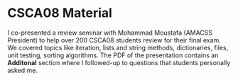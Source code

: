# CSCA08 Material
I co-presented a review seminar with Mohammad Moustafa (AMACSS President) to help over 200 CSCA08 students review for their final exam. We covered topics like iteration, lists and string methods, dictionaries, files, unit testing, sorting algorithms. The PDF of the presentation contains an **Additonal** section where I  followed-up to questions that students personally asked me.
